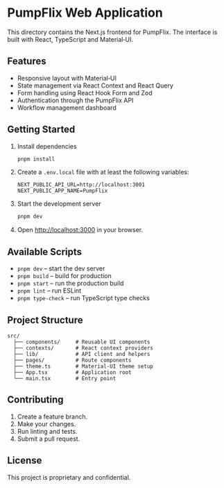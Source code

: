 # PumpFlix Web Application

This directory contains the Next.js frontend for PumpFlix. The interface is built with React, TypeScript and Material‑UI.

## Features

- Responsive layout with Material‑UI
- State management via React Context and React Query
- Form handling using React Hook Form and Zod
- Authentication through the PumpFlix API
- Workflow management dashboard

## Getting Started

1. Install dependencies
   ```bash
   pnpm install
   ```
2. Create a `.env.local` file with at least the following variables:
   ```env
   NEXT_PUBLIC_API_URL=http://localhost:3001
   NEXT_PUBLIC_APP_NAME=PumpFlix
   ```
3. Start the development server
   ```bash
   pnpm dev
   ```
4. Open <http://localhost:3000> in your browser.

## Available Scripts

- `pnpm dev` – start the dev server
- `pnpm build` – build for production
- `pnpm start` – run the production build
- `pnpm lint` – run ESLint
- `pnpm type-check` – run TypeScript type checks

## Project Structure

```
src/
  ├── components/     # Reusable UI components
  ├── contexts/       # React context providers
  ├── lib/            # API client and helpers
  ├── pages/          # Route components
  ├── theme.ts        # Material-UI theme setup
  ├── App.tsx         # Application root
  └── main.tsx        # Entry point
```

## Contributing

1. Create a feature branch.
2. Make your changes.
3. Run linting and tests.
4. Submit a pull request.

## License

This project is proprietary and confidential.
